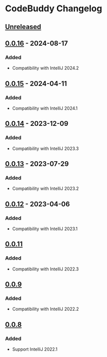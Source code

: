 <!-- Keep a Changelog guide -> https://keepachangelog.com -->

# CodeBuddy Changelog

## [Unreleased]

## [0.0.16] - 2024-08-17

### Added

- Compatibility with IntelliJ 2024.2

## [0.0.15] - 2024-04-11

### Added

- Compatibility with IntelliJ 2024.1

## [0.0.14] - 2023-12-09

### Added

- Compatibility with IntelliJ 2023.3

## [0.0.13] - 2023-07-29

### Added

- Compatibility with IntelliJ 2023.2

## [0.0.12] - 2023-04-06

### Added

- Compatibility with IntelliJ 2023.1

## [0.0.11]

### Added

- Compatibility with IntelliJ 2022.3

## [0.0.9]

### Added

- Compatibility with IntelliJ 2022.2

## [0.0.8]

### Added

- Support IntelliJ 2022.1

[Unreleased]: https://github.com/srizzo/code-buddy-plugin/compare/v0.0.16...HEAD
[0.0.16]: https://github.com/srizzo/code-buddy-plugin/compare/v0.0.15...v0.0.16
[0.0.15]: https://github.com/srizzo/code-buddy-plugin/compare/v0.0.14...v0.0.15
[0.0.14]: https://github.com/srizzo/code-buddy-plugin/compare/v0.0.13...v0.0.14
[0.0.13]: https://github.com/srizzo/code-buddy-plugin/compare/v0.0.12...v0.0.13
[0.0.12]: https://github.com/srizzo/code-buddy-plugin/compare/v0.0.11...v0.0.12
[0.0.11]: https://github.com/srizzo/code-buddy-plugin/compare/v0.0.9...v0.0.11
[0.0.9]: https://github.com/srizzo/code-buddy-plugin/compare/v0.0.8...v0.0.9
[0.0.8]: https://github.com/srizzo/code-buddy-plugin/commits/v0.0.8
